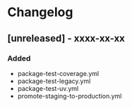 # Changelog

## [unreleased] - xxxx-xx-xx
### Added
- package-test-coverage.yml
- package-test-legacy.yml
- package-test-uv.yml
- promote-staging-to-production.yml